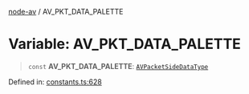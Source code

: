 [node-av](../globals.md) / AV\_PKT\_DATA\_PALETTE

# Variable: AV\_PKT\_DATA\_PALETTE

> `const` **AV\_PKT\_DATA\_PALETTE**: [`AVPacketSideDataType`](../type-aliases/AVPacketSideDataType.md)

Defined in: [constants.ts:628](https://github.com/seydx/av/blob/f8631fc881b394300b1479f511d55cf1c370a87f/src/constants/constants.ts#L628)
